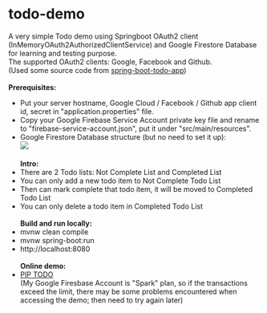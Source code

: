 # todo-demo
A very simple Todo demo using Springboot OAuth2 client (InMemoryOAuth2AuthorizedClientService) and Google Firestore Database for learning and testing purpose.<br />
The supported OAuth2 clients: Google, Facebook and Github.<br />
(Used some source code from <a href="https://github.com/sohamds1/spring-boot-todo-app">spring-boot-todo-app</a>)<br />
<br />
<b>Prerequisites:</b><br />
- Put your server hostname, Google Cloud / Facebook / Github app client id, secret in "application.properties" file.<br />
- Copy your Google Firebase Service Account private key file and rename to "firebase-service-account.json", put it under "src/main/resources".<br />
- Google Firestore Database structure (but no need to set it up):<br />
<img src="https://firebasestorage.googleapis.com/v0/b/todo-5b5f4.appspot.com/o/todo-demo%2Ftodo-firebase-db-structure.jpg?alt=media&token=560f4d22-b4bb-47b2-af25-05912d4201dd" /><br /><br />
<b>Intro:</b><br />
- There are 2 Todo lists: Not Complete List and Completed List<br />
- You can only add a new todo item to Not Complete Todo List<br />
- Then can mark complete that todo item, it will be moved to Completed Todo List<br />
- You can only delete a todo item in Completed Todo List<br /><br />
<b>Build and run locally:</b><br />
- mvnw clean compile<br />
- mvnw spring-boot:run<br />
- http://localhost:8080<br /><br />
<b>Online demo:</b><br />
- <a href="https://pip-todo-thkfg6rqga-uc.a.run.app/">PIP TODO</a><br />
(My Google Firesbase Account is "Spark" plan, so if the transactions exceed the limit, there may be some problems encountered when accessing the demo; then need to try again later)
